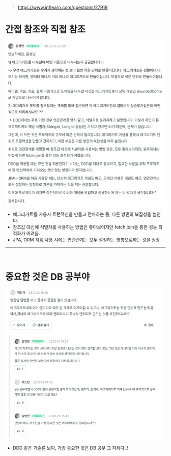 > https://www.inflearn.com/questions/27918

# 간접 참조와 직접 참조

![img.png](img/img.png)

- 애그리거트를 사용시 트랜잭션을 만들고 전파하는 등, 다른 방면의 복잡성을 높인다.
- 참조값 대신에 식별자를 사용하는 방법은 좋아보이지만 fetch join을 통한 성능 최적화가 어려움.
- JPA, ORM 처음 사용 시에는 연관관계는 모두 설정하는 방향으로하는 것을 권장

---

<br>

# 중요한 것은 DB 공부야

![img_1.png](img/img_1.png)

- DDD 같은 기술론 보다, 가장 중요한 것은 DB 공부 그 자체다..!